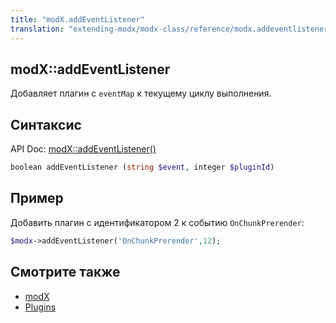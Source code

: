 ```yaml
---
title: "modX.addEventListener"
translation: "extending-modx/modx-class/reference/modx.addeventlistener"
---
```


## modX::addEventListener

Добавляет плагин с  `eventMap` к текущему циклу выполнения.

## Синтаксис

API Doc: [modX::addEventListener()](http://api.modx.com/revolution/2.2/db_core_model_modx_modx.class.html#%5CmodX::addEventListener())

``` php
boolean addEventListener (string $event, integer $pluginId)
```

## Пример

Добавить плагин с идентификатором 2 к событию `OnChunkPrerender`:

``` php
$modx->addEventListener('OnChunkPrerender',12);
```

## Смотрите также

- [modX](extending-modx/core-model/modx "modX")
- [Plugins](extending-modx/plugins "Plugins")
